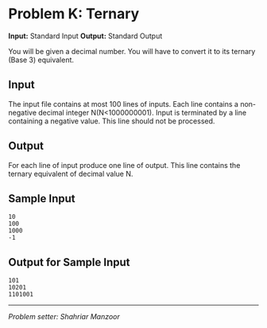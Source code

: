 Problem K: Ternary 
==================
**Input:** Standard Input
**Output:** Standard Output

You will be given a decimal number. You will have to convert it to its ternary (Base 3) equivalent.

Input
-----
The input file contains at most 100 lines of inputs. Each line contains a non-negative decimal integer N(N<1000000001). Input is terminated by a line containing a negative value. This line should not be processed.
 
Output
------
For each line of input produce one line of output. This line contains the ternary equivalent of decimal value N.

Sample Input
------------
```
10
100
1000
-1
```
Output for Sample Input
-----------------------
```
101
10201
1101001
```
----
*Problem setter: Shahriar Manzoor*
 
 